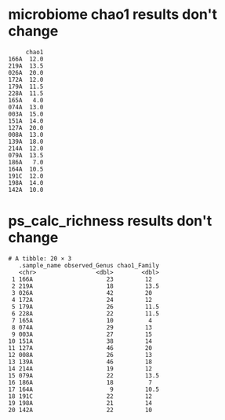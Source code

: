 # microbiome chao1 results don't change

         chao1
    166A  12.0
    219A  13.5
    026A  20.0
    172A  12.0
    179A  11.5
    228A  11.5
    165A   4.0
    074A  13.0
    003A  15.0
    151A  14.0
    127A  20.0
    008A  13.0
    139A  18.0
    214A  12.0
    079A  13.5
    186A   7.0
    164A  10.5
    191C  12.0
    198A  14.0
    142A  10.0

# ps_calc_richness results don't change

    # A tibble: 20 × 3
       .sample_name observed_Genus chao1_Family
       <chr>                 <dbl>        <dbl>
     1 166A                     23         12  
     2 219A                     18         13.5
     3 026A                     42         20  
     4 172A                     24         12  
     5 179A                     26         11.5
     6 228A                     22         11.5
     7 165A                     10          4  
     8 074A                     29         13  
     9 003A                     27         15  
    10 151A                     38         14  
    11 127A                     46         20  
    12 008A                     26         13  
    13 139A                     46         18  
    14 214A                     19         12  
    15 079A                     22         13.5
    16 186A                     18          7  
    17 164A                      9         10.5
    18 191C                     22         12  
    19 198A                     21         14  
    20 142A                     22         10  


